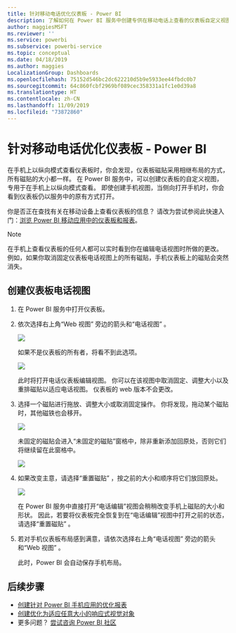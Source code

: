 ```yaml
---
title: 针对移动电话优化仪表板 - Power BI
description: 了解如何在 Power BI 服务中创建专供在移动电话上查看的仪表板自定义视图。
author: maggiesMSFT
ms.reviewer: ''
ms.service: powerbi
ms.subservice: powerbi-service
ms.topic: conceptual
ms.date: 04/18/2019
ms.author: maggies
LocalizationGroup: Dashboards
ms.openlocfilehash: 75152d546bc2dc622210d5b9e5933ee44fbdc0b7
ms.sourcegitcommit: 64c860fcbf2969bf089cec358331a1fc1e0d39a8
ms.translationtype: HT
ms.contentlocale: zh-CN
ms.lasthandoff: 11/09/2019
ms.locfileid: "73872860"
---
```

# <a name="optimize-a-dashboard-for-mobile-phones---power-bi"></a>针对移动电话优化仪表板 - Power BI 
在手机上以纵向模式查看仪表板时，你会发现，仪表板磁贴采用相继布局的方式，所有磁贴的大小都一样。 在 Power BI 服务中，可以创建仪表板的自定义视图，专用于在手机上以纵向模式查看。 即使创建手机视图，当侧向打开手机时，你会看到仪表板仍以服务中的原有方式打开。

你是否正在查找有关在移动设备上查看仪表板的信息？ 请改为尝试参阅此快速入门：[浏览 Power BI 移动应用中的仪表板和报表](consumer/mobile/mobile-apps-quickstart-view-dashboard-report.md)。

> [!NOTE]
> 在手机上查看仪表板的任何人都可以实时看到你在编辑电话视图时所做的更改。 例如，如果你取消固定仪表板电话视图上的所有磁贴，手机仪表板上的磁贴会突然消失。 
> 
> 

## <a name="create-a-phone-view-of-a-dashboard"></a>创建仪表板电话视图
1. 在 Power BI 服务中打开仪表板。
2. 依次选择右上角“Web 视图”  旁边的箭头和“电话视图”  。

    ![](media/service-create-dashboard-mobile-phone-view/power-bi-service-phone-view-dashboard.png)

    如果不是仪表板的所有者，将看不到此选项。

    ![](media/service-create-dashboard-mobile-phone-view/power-bi-mobile-edit-phone-view-canvas.png)

    此时将打开电话仪表板编辑视图。 你可以在该视图中取消固定、调整大小以及重排磁贴以适应电话视图。 仪表板的 web 版本不会更改。


1. 选择一个磁贴进行拖放、调整大小或取消固定操作。 你将发现，拖动某个磁贴时，其他磁铁也会移开。
   
    ![](media/service-create-dashboard-mobile-phone-view/power-bi-unpin-tile-phone-dashboard.png)
   
    未固定的磁贴会进入“未固定的磁贴”窗格中，除非重新添加回原处，否则它们将继续留在此窗格中。
   
    ![](media/service-create-dashboard-mobile-phone-view/power-bi-mobile-edit-phone-view-post-edit.png)
2. 如果改变主意，请选择“重置磁贴”  ，按之前的大小和顺序将它们放回原处。
   
    ![](media/service-create-dashboard-mobile-phone-view/power-bi-service-phone-view-reset-tiles.png)
   
    在 Power BI 服务中直接打开“电话编辑”视图会稍稍改变手机上磁贴的大小和形状。 因此，若要将仪表板完全恢复到在“电话编辑”视图中打开之前的状态，请选择“重置磁贴”  。
3. 若对手机仪表板布局感到满意，请依次选择右上角“电话视图”  旁边的箭头和“Web 视图”  。
   
    此时，Power BI 会自动保存手机布局。

## <a name="next-steps"></a>后续步骤
* [创建针对 Power BI 手机应用的优化报表](desktop-create-phone-report.md)
* [创建优化为适应任意大小的响应式视觉对象](visuals/desktop-create-responsive-visuals.md)
* 更多问题？ [尝试咨询 Power BI 社区](https://community.powerbi.com/)

